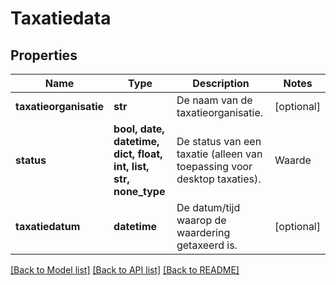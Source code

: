 # Taxatiedata


## Properties
Name | Type | Description | Notes
------------ | ------------- | ------------- | -------------
**taxatieorganisatie** | **str** | De naam van de taxatieorganisatie. | [optional] 
**status** | **bool, date, datetime, dict, float, int, list, str, none_type** | De status van een taxatie (alleen van toepassing voor desktop taxaties). | Waarde | Omschrijving | | --- | --- | | &#x60;nietGecontroleerd&#x60; | Status is onbekend of niet van toepassing. | | &#x60;goedgekeurd&#x60; | De waardering is geaccepteerd. | | &#x60;afgekeurd&#x60; | De waardering is afgewezen. |    | [optional] 
**taxatiedatum** | **datetime** | De datum/tijd waarop de waardering getaxeerd is. | [optional] 

[[Back to Model list]](../README.md#documentation-for-models) [[Back to API list]](../README.md#documentation-for-api-endpoints) [[Back to README]](../README.md)


